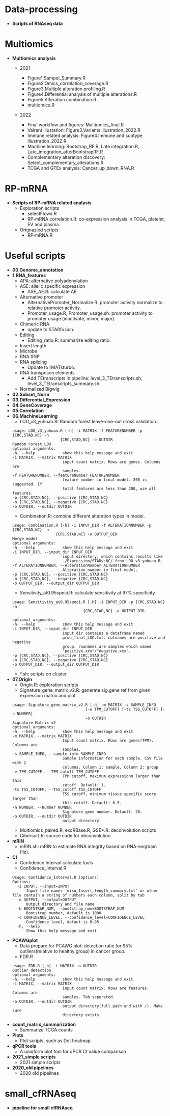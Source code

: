 # Data-processing
- **Scripts of RNAseq data**

# Multiomics
- **Multiomics analysis**
  - 2021
    - Figure1.Sampel_Summary.R
    - Figure2.Omics_correlation_coverage.R
    - Figure3.Multiple alteration profiling.R
    - Figure4.Differential analysis of multiple alterations.R
    - Figure5.Alteration combination.R
    - multiomics.R
    
  - 2022
    - Final workflow and figures: Multiomics_final.R
    - Vairant illustation: Figure3.Variants illustration_2022.R
    - Immune related analysis: Figure4.Immune and subtype illustration_2022.R
    - Machine learning: Bootstrap_RF.R, Late integration.R, Late_integration_afterBootstrapRF.R
    - Complementary alteration discovery: Select_complementary_alterations.R
    - TCGA and GTEx analysis: Cancer_up_down_RNA.R

# RP-mRNA
- **Scripts of RP-mRNA related analysis**
  - Exploration scripts
    - selectFlows.R
    - RP-mRNA correlation.R: co-expression analysis in TCGA, platelet, EV and plasma.
  - Orignazied scripts
    - RP-mRNA.R

# Useful scripts
- **00.Genome_annotation**
- **1.RNA_features**
  - APA: alternative polyadenylation
  - ASE: allelic specific expression
     - ASE_AE.R: calculate AE.
  - Alternative promoter
     - AlternativePromoter_Normalize.R: promoter activity normalize to relative promoter activity.
     - Promoter_usage.R, Promoter_usage.sh: promoter activity to promoter usage (inactivate, minor, major).
  - Chimeric RNA
     - update to STARfusion.
  - Editing
     - Editing_ratio.R: summarize editing ratio.
  - Insert length
  - Microbe
  - RNA SNP
  - RNA splicing
     - Update to rMATsturbo.
  - RNA transposon elements
     - Add TEtranscripts in pipeline: level_3_TEtranscripts.sh, level_3_TEtranscripts_summary.sh
  - Normailzed Bigwig
- **02.Subset_Norm**
- **03.Differential_Expression**
- **04.GeneCoverage**
- **05.Correlation**
- **06.MachineLearning**
  - LOO_v3_yuhuan.R: Random forest leave-one-out cross validation.
  ```
  usage: LOO_v3_yuhuan.R [-h] -i MATRIX -f FEATURENUMBER -p {CRC,STAD,NC} -n
                       {CRC,STAD,NC} -o OUTDIR
  Random Forest LOO
  optional arguments:
  -h, --help            show this help message and exit
  -i MATRIX, --matrix MATRIX
                        input count matrix. Rows are genes. Columns are
                        samples.
  -f FEATURENUMBER, --featureNumber FEATURENUMBER
                        feature number in final model. 200 is suggested. If
                        total features are less than 200, use all features.
  -p {CRC,STAD,NC}, --positive {CRC,STAD,NC}
  -n {CRC,STAD,NC}, --negative {CRC,STAD,NC}
  -o OUTDIR, --outdir OUTDIR
  ```
  - Combination.R: combine different alteration types in model.
  ```
  usage: Combination.R [-h] -i INPUT_DIR -f ALTERATIONNUMBER -p {CRC,STAD,NC} -n
                     {CRC,STAD,NC} -o OUTPUT_DIR
  Merge model
  optional arguments:
  -h, --help            show this help message and exit
  -i INPUT_DIR, --input_dir INPUT_DIR
                        input directory, which contains results like
                        ./Expression/STADvsNC/ from LOO_v3_yuhuan.R.
  -f ALTERATIONNUMBER, --AlterationNumber ALTERATIONNUMBER
                        Alteration number in final model.
  -p {CRC,STAD,NC}, --positive {CRC,STAD,NC}
  -n {CRC,STAD,NC}, --negative {CRC,STAD,NC}
  -o OUTPUT_DIR, --output_dir OUTPUT_DIR
  ```
  - Sensitivity_at0.95speci.R: calculate sensitivity at 97% specificity
  ```
  usage: Sensitivity_at0.95speci.R [-h] -i INPUT_DIR -p {CRC,STAD,NC} -n
                                 {CRC,STAD,NC} -o OUTPUT_DIR

  optional arguments:
  -h, --help            show this help message and exit
  -i INPUT_DIR, --input_dir INPUT_DIR
                        input dir contains a dataframe named
                        prob_final_LOO.txt. colnames are positive and negative
                        group. rownames are samples which named
                        "positive.xxx"/"negative.xxx".
  -p {CRC,STAD,NC}, --positive {CRC,STAD,NC}
  -n {CRC,STAD,NC}, --negative {CRC,STAD,NC}
  -o OUTPUT_DIR, --output_dir OUTPUT_DIR
  ```
  - *.sh: scripts on cluster 
- **07.Origin**
  - Origin.R: exploration scripts
  - Signature_gene_matrix_v2.R: generate sig.gene ref from given expression matrix and plot
  ```
  usage: Signature_gene_matrix_v2.R [-h] -m MATRIX -s SAMPLE_INFO
                                  [-e TPM_CUTOFF] [-ts TSS_CUTOFF] [-n NUMBER]
                                  -o OUTDIR
  Signature Matrix v2
  optional arguments:
  -h, --help            show this help message and exit
  -m MATRIX, --matrix MATRIX
                        Input count matrix. Rows are genes(TPM). Columns are
                        samples.
  -s SAMPLE_INFO, --sample_info SAMPLE_INFO
                        Sample information for each sample. CSV file with 2
                        columns. Column 1: sample, Column 2: group
  -e TPM_CUTOFF, --TPM_cutoff TPM_CUTOFF
                        TPM cutoff, maximum expressionn larger than this
                        cutoff. Default: 1.
  -ts TSS_CUTOFF, --TSS_cutoff TSS_CUTOFF
                        TSS cutoff, minimum tissue specific score larger than
                        this cutoff. Default: 0.5.
  -n NUMBER, --Number NUMBER
                        Signature gene number. Default: 20.
  -o OUTDIR, --outdir OUTDIR
                        output directory
  ```
  - Multiomics_paired.R, exoRBase.R, GSE*.R: deconvolution scripts
  - Cibersort.R: source code for deconvolution
- **mRIN**
  - mRIN.sh: mRIN to estimate RNA integrity based on RNA-seq(bam file).
- **CI**
  - Confidence Interval calculate tools
  - Confidence_Interval.R
  ```
  Usage: Confidence_Interval.R [options]
  Options:
	-i INPUT, --input=INPUT
		Input file names 'miso_Insert_length_summary.txt' or other file contain a string of numbers each column, split by tab
	-o OUTPUT, --output=OUTPUT
		Output directory and file name
	-b BOOTSTRAP_NUM, --bootstrap_num=BOOTSTRAP_NUM
		Bootstrap number, default is 1000
	-c CONFIDENCE_LEVEL, --confidence_level=CONFIDENCE_LEVEL
		Confidence level, defaut is 0.95
	-h, --help
		Show this help message and exit
  ```
- **PCAWGplot**
  - Data prepare for PCAWG plot: detection ratio for 95% outliers(relative to healthy group) in cancer group.
  - FDR.R
  ```
  usage: FDR.R [-h] -i MATRIX -o OUTDIR
  Outlier detection
  optional arguments:
  -h, --help            show this help message and exit
  -i MATRIX, --matrix MATRIX
                        input count matrix. Rows are features. Columns are
                        samples. Tab seperated.
  -o OUTDIR, --outdir OUTDIR
                        output directory(full path end with /). Make sure
                        directory exists.
  ```
- **count_matrix_summarization**
  - Summarize TCGA counts
- **Plots**
  - Plot scripts, such as Dot heatmap
- **qPCR tools**
  - A uniqform plot tool for qPCR Ct value comparison
- **2021_simple scripts**
  - 2021 simple scripts
- **2020_old pipelines**
  - 2020 old pipelines

# small_cfRNAseq
- **pipeline for small cfRNAseq**
